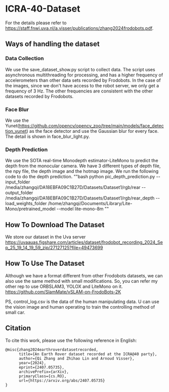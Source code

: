 # ICRA-40-Dataset
For the details please refer to https://staff.fnwi.uva.nl/a.visser/publications/zhang2024frodobots.pdf.
## Ways of handling the dataset
### Data Collection
We use the save_dataset_show.py script to collect data. The script uses asynchronous multithreading for processing, and has a higher frequency of accelerometers than other data sets recorded by Frodobots. In the case of the images, since we don't have access to the robot server, we only get a frequency of 3 Hz. The other frequencies are consistent with the other datasets recorded by Frodobots.
### Face Blur
We use the Yunet(https://github.com/opencv/opencv_zoo/tree/main/models/face_detection_yunet) as the face detector and use the Gaussian blur for every face. The detail is shown in face_blur_light.py.
### Depth Prediction
We use the SOTA real-time Monodepth estimator-LiteMono to predict the depth from the monocular camera. We have 3 different types of depth file, the npy file, the depth image and the hotmap image.
We run the following code to do the depth prediction.
""bash
python pic_depth_prediction.py     --input_folder /media/zhangqi/DA18EBFA09C1B27D/Datasets/Dataset1/rgb/rear     --output_folder /media/zhangqi/DA18EBFA09C1B27D/Datasets/Dataset1/rgb/rear_depth     --load_weights_folder /home/zhangqi/Documents/Library/Lite-Mono/pretrained_model     --model lite-mono-8m
""
## How To Download The Dataset
We store our dataset in the Uva server
https://uvaauas.figshare.com/articles/dataset/frodobot_recording_2024_Sep_25_19_14_19_59_zip/27127125?file=49473699

## How To Use The Dataset
Although we have a format different from other Frodobots datasets, we can also use the same method with small modifications. So, you can refer my other rep to use ORBSLAM3, YOLOX and LiteMono on it.
https://github.com/SlamMate/vSLAM-on-FrodoBots-2K

PS, control_log.csv is the data of the human manipulating data. U can use the vision image and human operating to train the controlling method of small car.

## Citation
To cite this work, please use the following reference in English:

```plaintext
@misc{zhang2024earthroverdatasetrecorded,  
      title={An Earth Rover dataset recorded at the ICRA@40 party},  
      author={Qi Zhang and Zhihao Lin and Arnoud Visser},  
      year={2024},  
      eprint={2407.05735},  
      archivePrefix={arXiv},  
      primaryClass={cs.RO},  
      url={https://arxiv.org/abs/2407.05735}  
}
```
